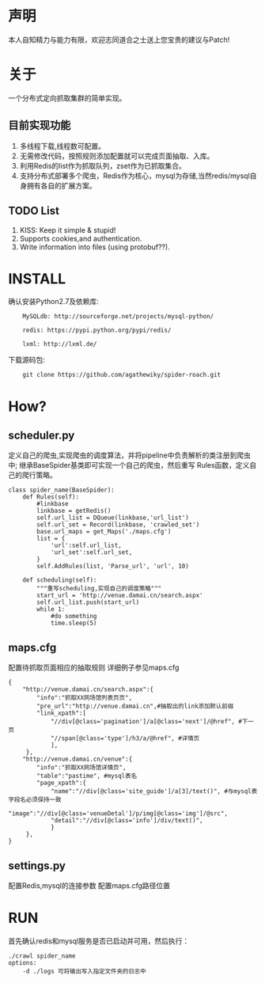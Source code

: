 声明
========

本人自知精力与能力有限，欢迎志同道合之士送上您宝贵的建议与Patch!



关于
========

一个分布式定向抓取集群的简单实现。

目前实现功能
-------------

1. 多线程下载,线程数可配置。
2. 无需修改代码，按照规则添加配置就可以完成页面抽取、入库。
3. 利用Redis的list作为抓取队列，zset作为已抓取集合。
4. 支持分布式部署多个爬虫，Redis作为核心，mysql为存储,当然redis/mysql自身拥有各自的扩展方案。


TODO List
-------------

1. KISS: Keep it simple & stupid!
2. Supports cookies,and authentication.
3. Write information into files (using protobuf??).



INSTALL
========

确认安装Python2.7及依赖库: 
        
        MySQLdb: http://sourceforge.net/projects/mysql-python/
        
        redis: https://pypi.python.org/pypi/redis/
        
        lxml: http://lxml.de/
        
下载源码包:

        git clone https://github.com/agathewiky/spider-roach.git


How?
========


scheduler.py 
-------------

定义自己的爬虫,实现爬虫的调度算法，并将pipeline中负责解析的类注册到爬虫中;
继承BaseSpider基类即可实现一个自己的爬虫，然后重写 Rules函数，定义自己的爬行策略。

    class spider_name(BaseSpider):
        def Rules(self):
            #linkbase
            linkbase = getRedis()
            self.url_list = DQueue(linkbase,'url_list')
            self.url_set = Record(linkbase, 'crawled_set')
            base.url_maps = get_Maps('./maps.cfg')
            list = {
                'url':self.url_list,
                'url_set':self.url_set,
            }
            self.AddRules(list, 'Parse_url', 'url', 10)
    
        def scheduling(self):
            """重写scheduling,实现自己的调度策略"""
            start_url = 'http://venue.damai.cn/search.aspx'
            self.url_list.push(start_url)
            while 1:
                #do something
                time.sleep(5)
    

maps.cfg
-------------

配置待抓取页面相应的抽取规则
详细例子参见maps.cfg

    {
        "http://venue.damai.cn/search.aspx":{
            "info":"抓取XX网场馆列表页页",
            "pre_url":"http://venue.damai.cn",#抽取出的link添加默认前缀
            "link_xpath":[
                "//div[@class='pagination']/a[@class='next']/@href", #下一页
                "//span[@class='type']/h3/a/@href", #详情页
                ],
         },
        "http://venue.damai.cn/venue":{
            "info":"抓取XX网场馆详情页",
            "table":"pastime", #mysql表名
            "page_xpath":{
                "name":"//div[@class='site_guide']/a[3]/text()", #与mysql表字段名必须保持一致
                "image":"//div[@class='venueDetal']/p/img[@class='img']/@src",
                "detail":"//div[@class='info']/div/text()",
                }
         },
    }


settings.py
-------------

配置Redis,mysql的连接参数
配置maps.cfg路径位置


RUN
========

首先确认redis和mysql服务是否已启动并可用，然后执行：

    ./crawl spider_name
    options:
        -d ./logs 可将输出写入指定文件夹的日志中
